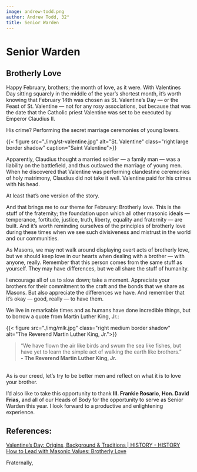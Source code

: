 ```yaml
---
image: andrew-todd.png
author: Andrew Todd, 32°
title: Senior Warden
---
```


# Senior Warden

## Brotherly Love

Happy February, brothers; the month of love, as it were. With Valentines Day sitting squarely in the middle of the year’s shortest month, it’s worth knowing that February 14th was chosen as St. Valentine’s Day — or the Feast of St. Valentine — not for any rosy associations, but because that was the date that the Catholic priest Valentine was set to be executed by Emperor Claudius II.

His crime? Performing the secret marriage ceremonies of young lovers. 

{{< figure src="./img/st-valentine.jpg" alt="St. Valentine" class="right large border shadow" caption="Saint Valentine">}}

Apparently, Claudius thought a married soldier — a family man — was a liability on the battlefield, and thus outlawed the marriage of young men. When he discovered that Valentine was performing clandestine ceremonies of holy matrimony, Claudius did not take it well. Valentine paid for his crimes with his head.

At least that’s one version of the story.

And that brings me to our theme for February: Brotherly love.  This is the stuff of the fraternity; the foundation upon which all other masonic ideals — temperance, fortitude, justice, truth, liberty, equality and fraternity — are built. And it’s worth reminding ourselves of the principles of brotherly love during these times when we see such divisiveness and mistrust in the world and our communities.

As Masons, we may not walk around displaying overt acts of brotherly love, but we should keep love in our hearts when dealing with a brother — with anyone, really. Remember that this person comes from the same stuff as yourself. They may have differences, but we all share the stuff of humanity. 

I encourage all of us to slow down; take a moment. Appreciate your brothers for their commitment to the craft and the bonds that we share as Masons. But also appreciate the differences we have. And remember that it’s okay — good, really — to have them.

We live in remarkable times and as humans have done incredible things, but to borrow a quote from Martin Luther King, Jr.:

{{< figure src="./img/mlk.jpg" class="right medium border shadow" alt="The Reverend Martin Luther King, Jr.">}}<br>

> “We have flown the air like birds and swum the sea like fishes, but have yet to learn the simple act of walking the earth like brothers.” <br> <strong>- The Reverend Martin Luther King, Jr.</strong>  


<br>As is our creed, let’s try to be better men and reflect on what it is to love your brother.

I’d also like to take this opportunity to thank **Ill. Frankie Rosario**, **Hon. David Frias,** and all of our Heads of Body for the opportunity to serve as Senior Warden this year. I look forward to a productive and enlightening experience.

## References:
[Valentine’s Day: Origins, Background & Traditions | HISTORY - HISTORY](https://www.history.com/topics/valentines-day/history-of-valentines-day-2)   
[How to Lead with Masonic Values: Brotherly Love](https://masonsleadbetter.com/how-to-lead-with-masonic-values-brotherly-love/)

Fraternally,
